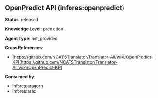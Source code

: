 [//]: # (DO NOT MANUALLY EDIT THIS FILE. IT IS GENERATED FROM A TEMPLATE.)

## OpenPredict API (infores:openpredict)

**Status**: released
  
**Knowledge Level**: prediction
  
**Agent Type**: not_provided



**Cross References**:

- [https://github.com/NCATSTranslator/Translator-All/wiki/OpenPredict-KP](https://github.com/NCATSTranslator/Translator-All/wiki/OpenPredict-KP)


**Consumed by**:

- infores:aragorn
- infores:arax